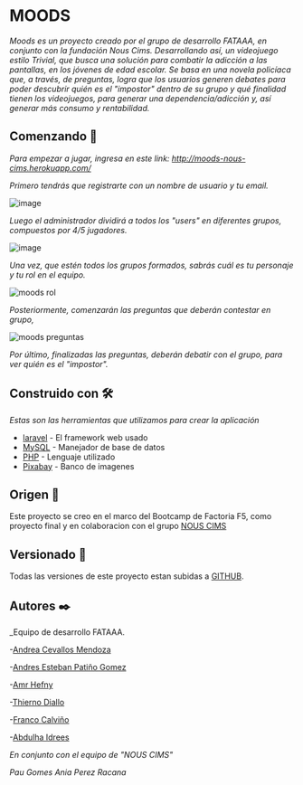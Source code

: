 # MOODS

_Moods es un proyecto creado por el grupo de desarrollo FATAAA, en conjunto con la fundación Nous Cims._ 
_Desarrollando así, un videojuego estilo Trivial, que busca una solución para combatir la adicción a las pantallas, en los jóvenes de edad escolar._
_Se basa en una novela policíaca que, a través, de preguntas, logra que los usuarios generen debates para poder descubrir quién es el "impostor" dentro de su grupo y qué finalidad tienen los videojuegos, para generar una dependencia/adicción y, así generar más consumo y rentabilidad._

## Comenzando 🚀




_Para empezar a jugar, ingresa en este link:  http://moods-nous-cims.herokuapp.com/_



 _Primero tendrás que registrarte con un nombre de usuario y tu email._


![image](https://user-images.githubusercontent.com/78723982/134329271-ed24ea91-6f2d-4774-a4eb-d1889a7a7c69.png)



 _Luego el administrador dividirá a todos los "users" en diferentes grupos, compuestos por 4/5 jugadores._
 
 
 ![image](https://user-images.githubusercontent.com/78723982/134329389-4a48ff53-c3ea-470f-98f8-f852a7811f6e.png)



 _Una vez, que estén todos los grupos formados, sabrás cuál es tu personaje y tu rol en el equipo._
 
 ![moods rol](https://user-images.githubusercontent.com/78723982/134860077-dc21f1f4-0fb2-4004-a281-5bf78a9f24d9.png)



 _Posteriormente, comenzarán las preguntas que deberán contestar en grupo,_
 
 
 ![moods preguntas](https://user-images.githubusercontent.com/78723982/134860477-b3970ad4-5866-4c9e-b984-37f79b6baf4d.png)
 
 _Por último, finalizadas las preguntas, deberán debatir con el grupo, para ver quién es el "impostor"._



## Construido con 🛠️

_Estas son las herramientas que utilizamos para crear la aplicación_

* [laravel](https://laravel.com/) - El framework web usado
* [MySQL](https://www.mysql.com/) - Manejador de base de datos
* [PHP](https://www.php.net/) - Lenguaje utilizado
* [Pixabay](https://pixabay.com/es/) - Banco de imagenes



## Origen 📖
Este proyecto se creo en el marco del Bootcamp de Factoria F5,
como proyecto final y en colaboracion con el grupo [NOUS CIMS](https://www.nouscims.com/) 


## Versionado 📌

Todas las versiones de este proyecto estan subidas a  [GITHUB](https://github.com/Fataaa-mood/moods-app).

## Autores ✒️

_Equipo de desarrollo FATAAA.

-[Andrea Cevallos Mendoza](https://www.linkedin.com/in/-andrea-c-m/)

-[Andres Esteban Patiño Gomez](https://www.linkedin.com/in/estebanpati%C3%B1o/)

-[Amr Hefny](https://www.linkedin.com/in/amr-hefny-5874811b2/)

-[Thierno Diallo](https://www.linkedin.com/in/thierno-diallo-a22840174/)

-[Franco Calviño](https://www.linkedin.com/in/franco-calvi%C3%B1o-b87059188/)

-[Abdulha Idrees](https://www.linkedin.com/in/abdulha-idrees-195b051b7/)


_En conjunto con el equipo de "NOUS CIMS"_

_Pau Gomes_
_Ania Perez Racana_


